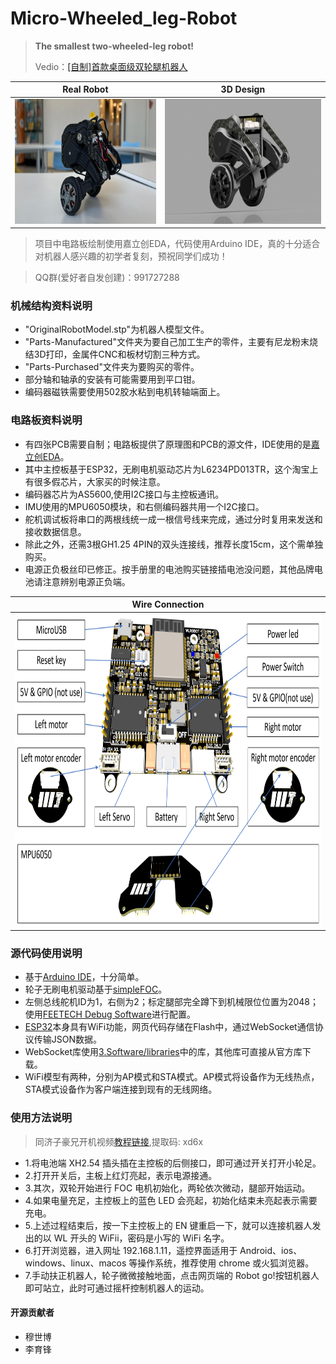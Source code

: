 # Micro-Wheeled_leg-Robot
> **The smallest two-wheeled-leg robot!**
>
> Vedio：[[自制]首款桌面级双轮腿机器人](https://www.bilibili.com/video/BV1io4y1q73L/?spm_id_from=333.999.0.0)
>

| Real Robot        | 3D Design        |
| ------------ | ------------ |
| <img src="4.Docs/Image/RobotReal.jpg" alt="Image 1" height="200"/> | <img src="4.Docs/Image/RobotRender.png" alt="Image 2" height="200"/> |

> 项目中电路板绘制使用嘉立创EDA，代码使用Arduino IDE，真的十分适合对机器人感兴趣的初学者复刻，预祝同学们成功！

> QQ群(爱好者自发创建)：991727288

### 机械结构资料说明

* "OriginalRobotModel.stp"为机器人模型文件。
* "Parts-Manufactured"文件夹为要自己加工生产的零件，主要有尼龙粉末烧结3D打印，金属件CNC和板材切割三种方式。
* "Parts-Purchased"文件夹为要购买的零件。
* 部分轴和轴承的安装有可能需要用到平口钳。
* 编码器磁铁需要使用502胶水粘到电机转轴端面上。

### 电路板资料说明

* 有四张PCB需要自制；电路板提供了原理图和PCB的源文件，IDE使用的是[嘉立创EDA](https://lceda.cn/)。
* 其中主控板基于ESP32，无刷电机驱动芯片为L6234PD013TR，这个淘宝上有很多假芯片，大家买的时候注意。
* 编码器芯片为AS5600,使用I2C接口与主控板通讯。
* IMU使用的MPU6050模块，和右侧编码器共用一个I2C接口。
* 舵机调试板将串口的两根线统一成一根信号线来完成，通过分时复用来发送和接收数据信息。
* 除此之外，还需3根GH1.25 4PIN的双头连接线，推荐长度15cm，这个需单独购买。
* 电源正负极丝印已修正。按手册里的电池购买链接插电池没问题，其他品牌电池请注意辨别电源正负端。

| Wire Connection    | 
| ------------ |
| <img src="4.Docs/Image/Connection.png" alt="Image 3" height="500"/> |

### 源代码使用说明

* 基于[Arduino IDE](https://www.arduino.cc/)，十分简单。
* 轮子无刷电机驱动基于[simpleFOC](https://www.simplefoc.com/#simplefoc_library)。
* 左侧总线舵机ID为1，右侧为2；标定腿部完全蹲下到机械限位位置为2048；使用[FEETECH Debug Software](https://gitee.com/ftservo/fddebug)进行配置。
* [ESP32](https://www.espressif.com/sites/default/files/documentation/esp32_datasheet_en.pdf)本身具有WiFi功能，网页代码存储在Flash中，通过WebSocket通信协议传输JSON数据。
* WebSocket库使用[3.Software/libraries](3.Software/libraries)中的库，其他库可直接从官方库下载。
* WiFi模型有两种，分别为AP模式和STA模式。AP模式将设备作为无线热点，STA模式设备作为客户端连接到现有的无线网络。

### 使用方法说明

> 同济子豪兄开机视频[教程链接](https://pan.baidu.com/s/1rdImgP9qSg2_TICy8-BW4A),提取码: xd6x

* 1.将电池端 XH2.54 插头插在主控板的后侧接口，即可通过开关打开小轮足。
* 2.打开开关后，主板上红灯亮起，表示电源接通。
* 3.其次，双轮开始进行 FOC 电机初始化，两轮依次微动，腿部开始运动。
* 4.如果电量充足，主控板上的蓝色 LED 会亮起，初始化结束未亮起表示需要充电。
* 5.上述过程结束后，按一下主控板上的 EN 键重启一下，就可以连接机器人发出的以 WL 开头的 WiFii，密码是小写的 WiFi 名字。
* 6.打开浏览器，进入网址 192.168.1.11，遥控界面适用于 Android、ios、windows、linux、macos 等操作系统，推荐使用 chrome 或火狐浏览器。
* 7.手动扶正机器人，轮子微微接触地面，点击网页端的 Robot go!按钮机器人即可站立，此时可通过摇杆控制机器人的运动。


#### 开源贡献者

* 穆世博
* 李育锋


